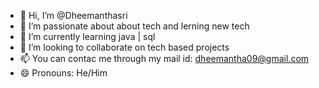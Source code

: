 - 👋 Hi, I’m @Dheemanthasri
- 👀 I’m passionate about about tech and lerning new tech
- 🌱 I’m currently learning java | sql
- 💞️ I’m looking to collaborate on tech based projects
- 📫 You can contac me through my mail id: dheemantha09@gmail.com
- 😄 Pronouns: He/Him

<!---
Dheemanthasri/Dheemanthasri is a ✨ special ✨ repository because its `README.md` (this file) appears on your GitHub profile.
You can click the Preview link to take a look at your changes.
--->
